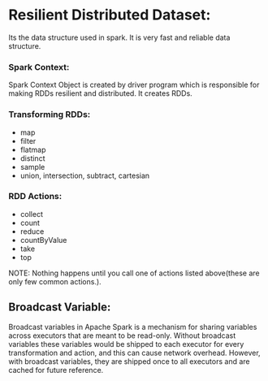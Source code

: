 # Resilient Distributed Dataset: 
Its the data structure used in spark. It is very fast and reliable data structure. 

### Spark Context: 
Spark Context Object is created by driver program which is responsible for making RDDs resilient and distributed. It creates RDDs. 

### Transforming RDDs: 
- map
- filter 
- flatmap 
- distinct 
- sample 
- union, intersection, subtract, cartesian 

### RDD Actions: 
- collect
- count 
- reduce 
- countByValue
- take 
- top

NOTE: Nothing happens until you call one of actions listed above(these are only few common actions.). 


## Broadcast Variable:
Broadcast variables in Apache Spark is a mechanism for sharing variables across executors that are meant to be read-only. Without broadcast variables these variables would be shipped to each executor for every transformation and action, and this can cause network overhead. However, with broadcast variables, they are shipped once to all executors and are cached for future reference.
